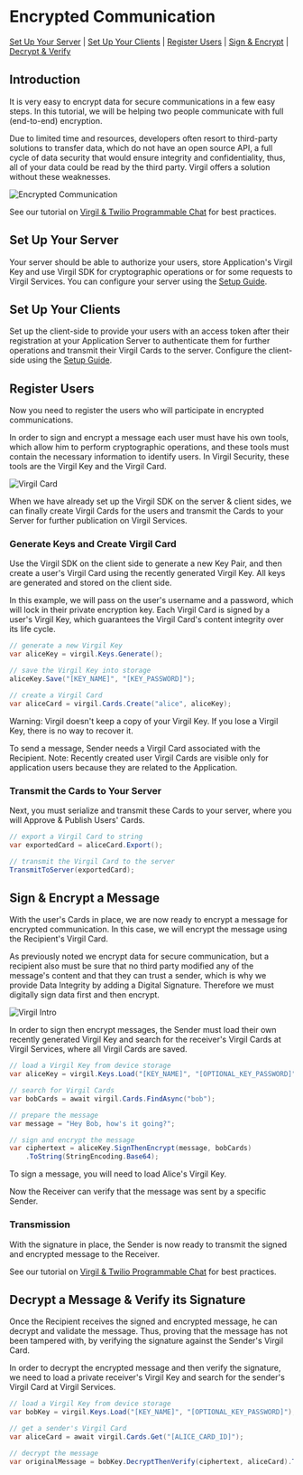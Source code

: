 # Encrypted Communication

 [Set Up Your Server](#head1) | [Set Up Your Clients](#head2) | [Register Users](#head3) | [Sign & Encrypt](#head4) | [Decrypt & Verify](#head5)

## Introduction
It is very easy to encrypt data for secure communications in a few easy steps. In this tutorial, we will be helping two people communicate with full (end-to-end) encryption.

Due to limited time and resources, developers often resort to third-party solutions to transfer data, which do not have an open source API, a full cycle of data security that would ensure integrity and confidentiality, thus, all of your data could be read by the third party. Virgil offers a solution without these weaknesses.


![Encrypted Communication](https://github.com/VirgilSecurity/virgil-sdk-net/blob/v4/documentation/img/encrypted_communication_intro.png)


See our tutorial on [Virgil & Twilio Programmable Chat](https://github.com/VirgilSecurity/virgil-demo-twilio) for best practices.

## <a name="head1"></a> Set Up Your Server

Your server should be able to authorize your users, store Application's Virgil Key and use Virgil SDK for cryptographic operations or for some requests to Virgil Services. You can configure your server using the [Setup Guide](https://github.com/VirgilSecurity/virgil-sdk-net/blob/v4/documentation/guides/configuration/server.md).

## <a name="head2"></a> Set Up Your Clients

Set up the client-side to provide your users with an access token after their registration at your Application Server to authenticate them for further operations and transmit their Virgil Cards to the server. Configure the client-side using the [Setup Guide](https://github.com/VirgilSecurity/virgil-sdk-net/blob/v4/documentation/guides/configuration/client.md).

## <a name="head3"></a> Register Users

Now you need to register the users who will participate in encrypted communications.

In order to sign and encrypt a message each user must have his own tools, which allow him to perform cryptographic operations, and these tools must contain the necessary information to identify users. In Virgil Security, these tools are the Virgil Key and the Virgil Card.

![Virgil Card](https://github.com/VirgilSecurity/virgil-sdk-net/blob/v4/documentation/img/Card_introduct.png "Create Virgil Card")

When we have already set up the Virgil SDK on the server & client sides, we can finally create Virgil Cards for the users and transmit the Cards to your Server for further publication on Virgil Services.

### Generate Keys and Create Virgil Card

Use the Virgil SDK on the client side to generate a new Key Pair, and then create a user's Virgil Card using the recently generated Virgil Key. All keys are generated and stored on the client side.

In this example, we will pass on the user's username and a password, which will lock in their private encryption key. Each Virgil Card is signed by a user's Virgil Key, which guarantees the Virgil Card's content integrity over its life cycle.

```cs
// generate a new Virgil Key
var aliceKey = virgil.Keys.Generate();

// save the Virgil Key into storage
aliceKey.Save("[KEY_NAME]", "[KEY_PASSWORD]");

// create a Virgil Card
var aliceCard = virgil.Cards.Create("alice", aliceKey);
```

Warning: Virgil doesn't keep a copy of your Virgil Key. If you lose a Virgil Key, there is no way to recover it.

To send a message, Sender needs a Virgil Card associated with the Recipient. Note: Recently created user Virgil Cards are visible only for application users because they are related to the Application.

### Transmit the Cards to Your Server

Next, you must serialize and transmit these Cards to your server, where you will Approve & Publish Users' Cards.

```cs
// export a Virgil Card to string
var exportedCard = aliceCard.Export();

// transmit the Virgil Card to the server
TransmitToServer(exportedCard);
```

## <a name="head4"></a> Sign & Encrypt a Message

With the user's Cards in place, we are now ready to encrypt a message for encrypted communication. In this case, we will encrypt the message using the Recipient's Virgil Card.

As previously noted we encrypt data for secure communication, but a recipient also must be sure that no third party modified any of the message's content and that they can trust a sender, which is why we provide Data Integrity by adding a Digital Signature. Therefore we must digitally sign data first and then encrypt.

![Virgil Intro](https://github.com/VirgilSecurity/virgil-sdk-net/blob/v4/documentation/img/Guides_introduction.png)

In order to sign then encrypt messages, the Sender must load their own recently generated Virgil Key and search for the receiver's Virgil Cards at Virgil Services, where all Virgil Cards are saved.

```csharp
// load a Virgil Key from device storage
var aliceKey = virgil.Keys.Load("[KEY_NAME]", "[OPTIONAL_KEY_PASSWORD]");

// search for Virgil Cards
var bobCards = await virgil.Cards.FindAsync("bob");

// prepare the message
var message = "Hey Bob, how's it going?";

// sign and encrypt the message
var ciphertext = aliceKey.SignThenEncrypt(message, bobCards)
    .ToString(StringEncoding.Base64);
```

To sign a message, you will need to load Alice's Virgil Key.

Now the Receiver can verify that the message was sent by a specific Sender.

### Transmission

With the signature in place, the Sender is now ready to transmit the signed and encrypted message to the Receiver.

See our tutorial on [Virgil & Twilio Programmable Chat](https://github.com/VirgilSecurity/virgil-demo-twilio) for best practices.

## <a name="head5"></a> Decrypt a Message & Verify its Signature

Once the Recipient receives the signed and encrypted message, he can decrypt and validate the message. Thus, proving that the message has not been tampered with, by verifying the signature against the Sender's Virgil Card.

In order to decrypt the encrypted message and then verify the signature, we need to load a private receiver's Virgil Key and search for the sender's Virgil Card at Virgil Services.

```csharp
// load a Virgil Key from device storage
var bobKey = virgil.Keys.Load("[KEY_NAME]", "[OPTIONAL_KEY_PASSWORD]");

// get a sender's Virgil Card
var aliceCard = await virgil.Cards.Get("[ALICE_CARD_ID]");

// decrypt the message
var originalMessage = bobKey.DecryptThenVerify(ciphertext, aliceCard).ToString();
```
